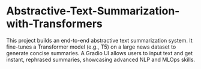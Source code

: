 # Abstractive-Text-Summarization-with-Transformers
This project builds an end-to-end abstractive text summarization system. It fine-tunes a Transformer model (e.g., T5) on a large news dataset to generate concise summaries. A Gradio UI allows users to input text and get instant, rephrased summaries, showcasing advanced NLP and MLOps skills.
